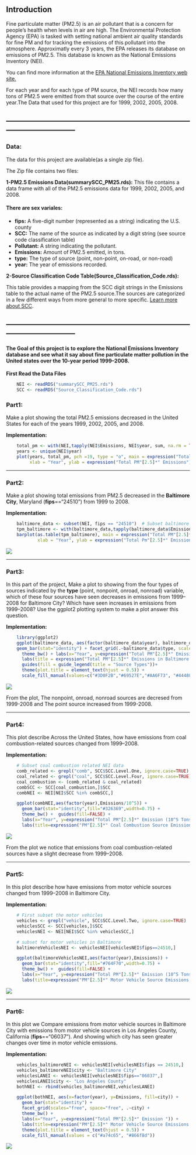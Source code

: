 Introduction
------------

Fine particulate matter (PM2.5) is an air pollutant that is a concern
for people’s health when levels in air are high. The Environmental
Protection Agency (EPA) is tasked with setting national ambient air
quality standards for fine PM and for tracking the emissions of this
pollutant into the atmosphere. Approximatly every 3 years, the EPA
releases its database on emissions of PM2.5. This database is known as
the National Emissions Inventory (NEI).

You can find more information at the [EPA National Emissions Inventory
web
site.](https://www.epa.gov/air-emissions-inventories/national-emissions-inventory-nei)

For each year and for each type of PM source, the NEI records how many
tons of PM2.5 were emitted from that source over the course of the
entire year.The Data that used for this project are for 1999, 2002,
2005, 2008.

—————————————————————————————————
---------------------------------

### Data:

The data for this project are available(as a single zip file).

The Zip file contains two files:

**1-PM2.5 Emissions Data(summarySCC\_PM25.rds):** This file contains a
data frame with all of the PM2.5 emissions data for 1999, 2002, 2005,
and 2008.

#### There are sex variales:

-   **fips:** A five-digit number (represented as a string) indicating
    the U.S. county
-   **SCC:** The name of the source as indicated by a digit string (see
    source code classification table)
-   **Pollutant:** A string indicating the pollutant.
-   **Emissions:** Amount of PM2.5 emitted, in tons.
-   **type:** The type of source (point, non-point, on-road, or non-road)
-   **year:** The year of emissions recorded.

**2-Source Classification Code
Table(Source\_Classification\_Code.rds):**

This table provides a mapping from the SCC digit strings in the
Emissions table to the actual name of the PM2.5 source.The sources are
categorized in a few different ways from more general to more specific.
[Learn more about
SCC](https://ofmpub.epa.gov/sccsearch/docs/SCC-IntroToSCCs.pdf).

—————————————————————————————————
---------------------------------

#### The Goal of this project is to explore the National Emissions Inventory database and see what it say about fine particulate matter pollution in the United states over the 10-year period 1999–2008.

**First Read the Data Files**
```r
    NEI <- readRDS("summarySCC_PM25.rds")
    SCC <- readRDS("Source_Classification_Code.rds")
```
### Part1:

Make a plot showing the total PM2.5 emissions decreased in the United
States for each of the years 1999, 2002, 2005, and 2008.

**Implementation:**
```r
    total_pm <- with(NEI,tapply(NEI$Emissions, NEI$year, sum, na.rm = TRUE))
    years <- unique(NEI$year)
    plot(years, total_pm, pch =19, type = "o", main = expression("Total PM"[2.5]*" Emissions over a years"), 
         xlab = "Year", ylab = expression("Total PM"[2.5]*" Emissions"))
```

------------------------------------------------------------------------

### Part2:

Make a plot showing total emissions from PM2.5 decreased in the
**Baltimore City**, Maryland (**fips**==“24510”) from 1999 to 2008.

**Implementation:**
```r
    baltimore_data <- subset(NEI, fips == "24510")  # Subset baltimore data
    tpm_baltimore <- with(baltimore_data,tapply(baltimore_data$Emissions, baltimore_data$year, sum, na.rm = TRUE))
    barplot(as.table(tpm_baltimore), main = expression("Total PM"[2.5]*" Emissions for Baltimore City"), 
            xlab = "Year", ylab = expression("Total Pm"[2.5]*" Emissions"), col = "#004c4c")
```
![](https://github.com/DoaaElbanna/Data-Science-Projects/blob/master/04_ExploreNEIDatabaseProject/graphs/Plot2.png)

------------------------------------------------------------------------

### Part3:

In this part of the project, Make a plot to showing from the four types
of sources indicated by the **type** (point, nonpoint, onroad, nonroad)
variable, which of these four sources have seen decreases in emissions
from 1999–2008 for Baltimore City? Which have seen increases in
emissions from 1999–2008? Use the ggplot2 plotting system to make a plot
answer this question.

**Implementation:**
```r
    library(ggplot2)
    ggplot(baltimore_data, aes(factor(baltimore_data$year), baltimore_data$Emissions, fill = baltimore_data$type)) +  
    geom_bar(stat="identity") + facet_grid(.~baltimore_data$type, scales = "free", space = "free")+
      theme_bw() + labs(x="Year", y=expression("Total PM"[2.5]*" Emissions")) + 
      labs(title = expression("Total PM"[2.5]*" Emissions in Baltimore by Source Types")) + 
      guides(fill = guide_legend(title = "Source Types"))+
      theme(plot.title = element_text(hjust = 0.5)) + 
      scale_fill_manual(values=c("#3D0F2B","#69527E","#AA6F73", "#444888"))
```
![](https://github.com/DoaaElbanna/Data-Science-Projects/blob/master/04_ExploreNEIDatabaseProject/graphs/Plot3.png)

From the plot, The nonpoint, onroad, nonroad sources are decresed from
1999-2008 and The point source increased from 1999-2008.

------------------------------------------------------------------------

### Part4:

This plot describe Across the United States, how have emissions from
coal combustion-related sources changed from 1999–2008.

**Implementation:**

```r
    # Subset coal combustion related NEI data
    comb_related <- grepl("comb", SCC$SCC.Level.One, ignore.case=TRUE)
    coal_related <- grepl("coal", SCC$SCC.Level.Four, ignore.case=TRUE) 
    coal_combustion <- (comb_related & coal_related)
    combSCC <- SCC[coal_combustion,]$SCC
    combNEI <- NEI[NEI$SCC %in% combSCC,]

    ggplot(combNEI,aes(factor(year),Emissions/10^5)) +
      geom_bar(stat="identity",fill="#326369",width=0.75) +
      theme_bw() +  guides(fill=FALSE) +
      labs(x="Year", y=expression("Total PM"[2.5]*" Emission (10^5 Tons)")) + 
      labs(title=expression("PM"[2.5]*" Coal Combustion Source Emissions In US from 1999-2008"))
```
![](https://github.com/DoaaElbanna/Data-Science-Projects/blob/master/04_ExploreNEIDatabaseProject/graphs/Plot4.png)

From the plot we notice that emissions from coal combustion-related
sources have a slight decrease from 1999–2008.

------------------------------------------------------------------------

### Part5:

In this plot describe how have emissions from motor vehicle sources
changed from 1999–2008 in Baltimore City.

**Implementation:**

```r
    # First subset the motor vehicles
    vehicles <- grepl("vehicle", SCC$SCC.Level.Two, ignore.case=TRUE)
    vehiclesSCC <- SCC[vehicles,]$SCC
    vehiclesNEI <- NEI[NEI$SCC %in% vehiclesSCC,]

    # subset for motor vehicles in Baltimore
    baltimoreVehiclesNEI <- vehiclesNEI[vehiclesNEI$fips==24510,]

    ggplot(baltimoreVehiclesNEI,aes(factor(year),Emissions)) +
      geom_bar(stat="identity",fill="#764F70",width=0.75) +
      theme_bw() +  guides(fill=FALSE) +
      labs(x="Year", y=expression("Total PM"[2.5]*" Emission (10^5 Tons)")) + 
      labs(title=expression("PM"[2.5]*" Motor Vehicle Source Emissions in Baltimore"))
```
![](https://github.com/DoaaElbanna/Data-Science-Projects/blob/master/04_ExploreNEIDatabaseProject/graphs/Plot5.png)

------------------------------------------------------------------------

### Part6:

In this plot we Compare emissions from motor vehicle sources in
Baltimore City with emissions from motor vehicle sources in Los Angeles
County, California (**fips**==“06037”). And showing which city has seen
greater changes over time in motor vehicle emissions.

**Implementation:**
```r
    vehicles_baltimoreNEI <- vehiclesNEI[vehiclesNEI$fips == 24510,]
    vehicles_baltimoreNEI$city <- "Baltimore City"
    vehiclesLANEI <- vehiclesNEI[vehiclesNEI$fips=="06037",]
    vehiclesLANEI$city <- "Los Angeles County"
    bothNEI <- rbind(vehicles_baltimoreNEI,vehiclesLANEI)

    ggplot(bothNEI, aes(x=factor(year), y=Emissions, fill=city)) +
      geom_bar(stat="identity") +
      facet_grid(scales="free", space="free", .~city) +
      theme_bw() +
      labs(x="Year", y=expression("Total PM"[2.5]*" Emission ")) +
      labs(title=expression("PM"[2.5]*" Motor Vehicle Source Emissions in Baltimore & LA")) +
      theme(plot.title = element_text(hjust = 0.5)) +
      scale_fill_manual(values = c("#a74c65", "#866f8d"))
```
![](https://github.com/DoaaElbanna/Data-Science-Projects/blob/master/04_ExploreNEIDatabaseProject/graphs/Plot6.png)
